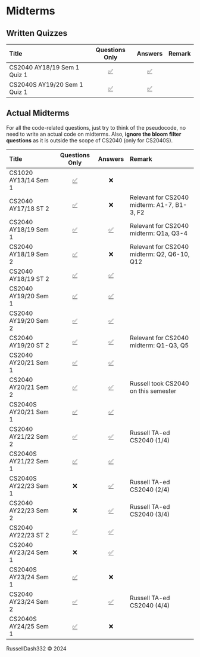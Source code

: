 # Midterms

## Written Quizzes

|Title|Questions Only|Answers|Remark|
|:----------------|:----:|:----:|:----|
|CS2040 AY18/19 Sem 1 Quiz 1|[✅](midterms/wq/CS2040%201819%20Semester%201%20Quiz%201.pdf)|[✅](midterms/wq/CS2040%201819%20Semester%201%20Quiz%201%20Ans.pdf)||
|CS2040S AY19/20 Sem 1 Quiz 1|[✅](midterms/wq/CS2040S%201920%20Semester%201%20Quiz%201.pdf)|[✅](midterms/wq/CS2040S%201920%20Semester%201%20Quiz%201%20Ans.pdf)||

## Actual Midterms

For all the code-related questions, just try to think of the pseudocode, no need to write an actual code on midterms.
Also, **ignore the bloom filter questions** as it is outside the scope of CS2040 (only for CS2040S).

|Title|Questions Only|Answers|Remark|
|:----------------|:----:|:----:|:----|
|CS1020 AY13/14 Sem 1|[✅](midterms/CS1020%201314%20Semester%201.pdf)|❌||
|CS2040 AY17/18 ST 2|[✅](midterms/CS2040%201718%20Special%20Term%202.pdf)|❌|Relevant for CS2040 midterm: A1-7, B1-3, F2|
|CS2040 AY18/19 Sem 1|[✅](midterms/CS2040%201819%20Semester%201.pdf)|[✅](midterms/CS2040%201819%20Semester%201%20Ans.pdf)|Relevant for CS2040 midterm: Q1a, Q3-4|
|CS2040 AY18/19 Sem 2|[✅](midterms/CS2040%201819%20Semester%202.pdf)|❌|Relevant for CS2040 midterm: Q2, Q6-10, Q12|
|CS2040 AY18/19 ST 2|[✅](midterms/CS2040%201819%20Special%20Term%202.pdf)|[✅](midterms/CS2040%201819%20Special%20Term%202%20Ans.pdf)||
|CS2040 AY19/20 Sem 1|[✅](midterms/CS2040%201920%20Semester%201.pdf)|[✅](midterms/CS2040%201920%20Semester%201%20Ans.pdf)||
|CS2040 AY19/20 Sem 2|[✅](midterms/CS2040%201920%20Semester%202.pdf)|[✅](midterms/CS2040%201920%20Semester%202%20Ans.pdf)||
|CS2040 AY19/20 ST 2|[✅](midterms/CS2040%201920%20Special%20Term%202.pdf)|[✅](midterms/CS2040%201920%20Special%20Term%202%20Ans.pdf)|Relevant for CS2040 midterm: Q1-Q3, Q5|
|CS2040 AY20/21 Sem 1|[✅](midterms/CS2040%202021%20Semester%201.pdf)|[✅](midterms/CS2040%202021%20Semester%201%20Ans.pdf)||
|CS2040 AY20/21 Sem 2|[✅](midterms/CS2040%202021%20Semester%202.pdf)|[✅](midterms/CS2040%202021%20Semester%202%20Ans.pdf)|Russell took CS2040 on this semester|
|CS2040S AY20/21 Sem 1|[✅](midterms/CS2040S%202021%20Semester%201.pdf)|[✅](midterms/CS2040S%202021%20Semester%201%20Ans.pdf)||
|CS2040 AY21/22 Sem 2|[✅](midterms/CS2040%202122%20Semester%202.pdf)|[✅](midterms/CS2040%202122%20Semester%202%20Ans.pdf)|Russell TA-ed CS2040 (1/4)|
|CS2040S AY21/22 Sem 1|[✅](midterms/CS2040S%202122%20Semester%201.pdf)|[✅](midterms/CS2040S%202122%20Semester%201%20Ans.pdf)||
|CS2040S AY22/23 Sem 1|❌|[✅](midterms/CS2040S%202223%20Semester%201%20Ans.pdf)|Russell TA-ed CS2040 (2/4)|
|CS2040 AY22/23 Sem 2|❌|[✅](midterms/CS2040%202223%20Semester%202%20Ans.pdf)|Russell TA-ed CS2040 (3/4)|
|CS2040 AY22/23 ST 2|[✅](midterms/CS2040%202223%20Special%20Term%202.pdf)|[✅](midterms/CS2040%202223%20Special%20Term%202%20Ans.pdf)||
|CS2040 AY23/24 Sem 1|❌|[✅](midterms/CS2040%202324%20Semester%201%20Ans.pdf)||
|CS2040S AY23/24 Sem 1|[✅](midterms/CS2040S%202324%20Semester%201.pdf)|❌||
|CS2040 AY23/24 Sem 2|[✅](midterms/CS2040%202324%20Semester%202.pdf)|[✅](midterms/CS2040%202324%20Semester%202%20Ans.pdf)|Russell TA-ed CS2040 (4/4)|
|CS2040S AY24/25 Sem 1|[✅](midterms/CS2040S%202425%20Semester%201.pdf)|❌||

RussellDash332 &copy; 2024
